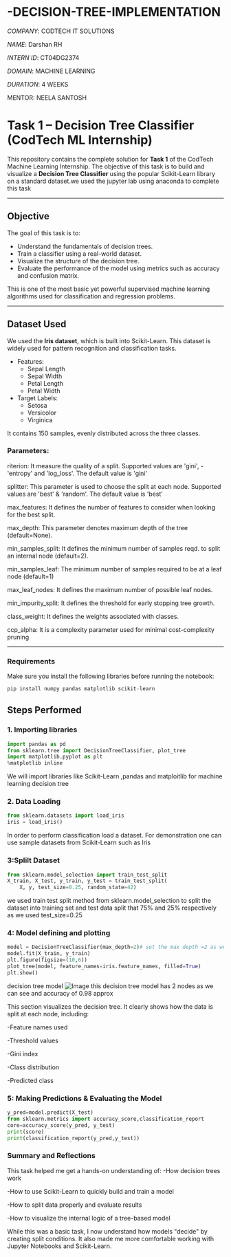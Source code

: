 # -DECISION-TREE-IMPLEMENTATION

 *COMPANY*: CODTECH IT SOLUTIONS

 *NAME*: Darshan RH
 
 *INTERN ID*: CT04DG2374
 
 *DOMAIN*: MACHINE LEARNING
 
 *DURATION*: 4 WEEKS

 MENTOR: NEELA SANTOSH
 


 #  Task 1 – Decision Tree Classifier (CodTech ML Internship)

This repository contains the complete solution for **Task 1** of the CodTech Machine Learning Internship. The objective of this task is to build and visualize a **Decision Tree Classifier** using the popular Scikit-Learn library on a standard dataset.we used the jupyter lab using anaconda to complete this task

---

## Objective

The goal of this task is to:
- Understand the fundamentals of decision trees.
- Train a classifier using a real-world dataset.
- Visualize the structure of the decision tree.
- Evaluate the performance of the model using metrics such as accuracy and confusion matrix.

This is one of the most basic yet powerful supervised machine learning algorithms used for classification and regression problems.

---

##  Dataset Used

We used the **Iris dataset**, which is built into Scikit-Learn. This dataset is widely used for pattern recognition and classification tasks.

- Features:
  - Sepal Length
  - Sepal Width
  - Petal Length
  - Petal Width
- Target Labels:
  - Setosa
  - Versicolor
  - Virginica

It contains 150 samples, evenly distributed across the three classes.
### Parameters:

riterion: It measure the quality of a split. Supported values are 'gini', -'entropy' and 'log_loss'. The default value is 'gini'
 
splitter: This parameter is used to choose the split at each node. Supported values are 'best' & 'random'. The default value is 'best'
 
max_features: It defines the number of features to consider when looking for the best split.

max_depth: This parameter denotes maximum depth of the tree (default=None).

min_samples_split: It defines the minimum number of samples reqd. to split an internal node (default=2).

min_samples_leaf: The minimum number of samples required to be at a leaf node (default=1)

max_leaf_nodes: It defines the maximum number of possible leaf nodes.

min_impurity_split: It defines the threshold for early stopping tree growth.

class_weight: It defines the weights associated with classes.

ccp_alpha: It is a complexity parameter used for minimal cost-complexity pruning

---
### Requirements
Make sure you install the following libraries before running the notebook:

```python
pip install numpy pandas matplotlib scikit-learn
```

## Steps Performed

### 1. Importing libraries
```python
import pandas as pd  
from sklearn.tree import DecisionTreeClassifier, plot_tree
import matplotlib.pyplot as plt
%matplotlib inline
```
We will import libraries like Scikit-Learn ,pandas  and matploitlib for machine learning decision tree

### 2. Data Loading
```python
from sklearn.datasets import load_iris
iris = load_iris()
```
In order to perform classification load a dataset. For demonstration one can use sample datasets from Scikit-Learn such as Iris

### 3:Splilt Dataset
```python
from sklearn.model_selection import train_test_split
X_train, X_test, y_train, y_test = train_test_split(
    X, y, test_size=0.25, random_state=42)
```
we used train test split method from sklearn.model_selection to split the dataset into training set and test data split that 75% and 25% respectively as we used test_size=0.25

### 4: Model defining and plotting 
```python
model = DecisionTreeClassifier(max_depth=2)# set the max depth =2 as we dont need it anymore as we analyse in model tree
model.fit(X_train, y_train)
plt.figure(figsize=(10,6))
plot_tree(model, feature_names=iris.feature_names, filled=True)
plt.show()
```

decision tree model ![Image](https://github.com/user-attachments/assets/a6653874-67e3-40c1-9370-e365e26b33b5)
this decision tree model has 2 nodes as we can see and accuracy of 0.98 approx

This section visualizes the decision tree. It clearly shows how the data is split at each node, including:

-Feature names used

-Threshold values

-Gini index

-Class distribution

-Predicted class

### 5: Making Predictions & Evaluating the Model

```python
y_pred=model.predict(X_test)
from sklearn.metrics import accuracy_score,classification_report
core=accuracy_score(y_pred, y_test)
print(score)
print(classification_report(y_pred,y_test))
```

### Summary and Reflections

This task helped me get a hands-on understanding of:
-How decision trees work

-How to use Scikit-Learn to quickly build and train a model

-How to split data properly and evaluate results

-How to visualize the internal logic of a tree-based model

While this was a basic task, I now understand how models "decide" by creating split conditions. It also made me more comfortable working with Jupyter Notebooks and Scikit-Learn.
